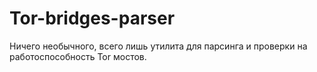 # Tor-bridges-parser
Ничего необычного, всего лишь утилита для парсинга и проверки на работоспособность Tor мостов.
